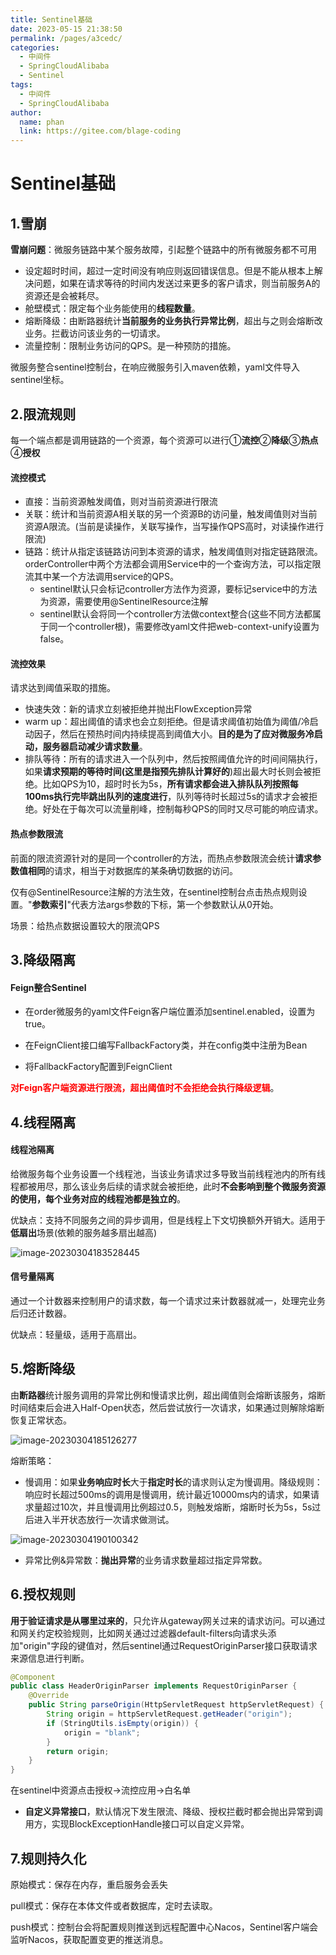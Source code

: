 ```yaml
---
title: Sentinel基础
date: 2023-05-15 21:38:50
permalink: /pages/a3cedc/
categories:
  - 中间件
  - SpringCloudAlibaba
  - Sentinel
tags:
  - 中间件
  - SpringCloudAlibaba
author: 
  name: phan
  link: https://gitee.com/blage-coding
---
```

# Sentinel基础

## 1.雪崩

**雪崩问题**：微服务链路中某个服务故障，引起整个链路中的所有微服务都不可用

- 设定超时时间，超过一定时间没有响应则返回错误信息。但是不能从根本上解决问题，如果在请求等待的时间内发送过来更多的客户请求，则当前服务A的资源还是会被耗尽。
- 舱壁模式：限定每个业务能使用的**线程数量**。
- 熔断降级：由断路器统计**当前服务的业务执行异常比例**，超出与之则会熔断改业务。拦截访问该业务的一切请求。
- 流量控制：限制业务访问的QPS。是一种预防的措施。

微服务整合sentinel控制台，在响应微服务引入maven依赖，yaml文件导入sentinel坐标。

## 2.限流规则

每一个端点都是调用链路的一个资源，每个资源可以进行①**流控**②**降级**③**热点**④**授权**

#### 流控模式

- 直接：当前资源触发阈值，则对当前资源进行限流
- 关联：统计和当前资源A相关联的另一个资源B的访问量，触发阈值则对当前资源A限流。(当前是读操作，关联写操作，当写操作QPS高时，对读操作进行限流)
- 链路：统计从指定该链路访问到本资源的请求，触发阈值则对指定链路限流。orderController中两个方法都会调用Service中的一个查询方法，可以指定限流其中某一个方法调用service的QPS。
  - sentinel默认只会标记controller方法作为资源，要标记service中的方法为资源，需要使用@SentinelResource注解
  - sentinel默认会将同一个controller方法做context整合(这些不同方法都属于同一个controller根)，需要修改yaml文件把web-context-unify设置为false。

#### 流控效果

请求达到阈值采取的措施。

- 快速失效：新的请求立刻被拒绝并抛出FlowException异常
- warm up：超出阈值的请求也会立刻拒绝。但是请求阈值初始值为阈值/冷启动因子，然后在预热时间内持续提高到阈值大小。**目的是为了应对微服务冷启动，服务器启动减少请求数量**。
- 排队等待：所有的请求进入一个队列中，然后按照阈值允许的时间间隔执行，如果**请求预期的等待时间(这里是指预先排队计算好的**)超出最大时长则会被拒绝。比如QPS为10，超时时长为5s，**所有请求都会进入排队队列按照每100ms执行完毕跳出队列的速度进行**，队列等待时长超过5s的请求才会被拒绝。好处在于每次可以流量削峰，控制每秒QPS的同时又尽可能的响应请求。

 #### 热点参数限流

前面的限流资源针对的是同一个controller的方法，而热点参数限流会统计**请求参数值相同**的请求，相当于对数据库的某条确切数据的访问。

仅有@SentinelResource注解的方法生效，在sentinel控制台点击热点规则设置。"**参数索引**"代表方法args参数的下标，第一个参数默认从0开始。

场景：给热点数据设置较大的限流QPS

## 3.降级隔离

#### Feign整合Sentinel

- 在order微服务的yaml文件Feign客户端位置添加sentinel.enabled，设置为true。

- 在FeignClient接口编写FallbackFactory类，并在config类中注册为Bean
- 将FallbackFactory配置到FeignClient

<font color="red">**对Feign客户端资源进行限流，超出阈值时不会拒绝会执行降级逻辑**</font>。

## 4.线程隔离

#### 线程池隔离

给微服务每个业务设置一个线程池，当该业务请求过多导致当前线程池内的所有线程都被用尽，那么该业务后续的请求就会被拒绝，此时**不会影响到整个微服务资源的使用，每个业务对应的线程池都是独立的**。

优缺点：支持不同服务之间的异步调用，但是线程上下文切换额外开销大。适用于**低扇出**场景(依赖的服务越多扇出越高)

![image-20230304183528445](https://cdn.staticaly.com/gh/blage-coding/picx-images-hosting@master/20230515/image-20230304183528445.5xeh1rgg4tk0.webp)

#### 信号量隔离

通过一个计数器来控制用户的请求数，每一个请求过来计数器就减一，处理完业务后归还计数器。

优缺点：轻量级，适用于高扇出。

## 5.熔断降级

由**断路器**统计服务调用的异常比例和慢请求比例，超出阈值则会熔断该服务，熔断时间结束后会进入Half-Open状态，然后尝试放行一次请求，如果通过则解除熔断恢复正常状态。

![image-20230304185126277](https://cdn.staticaly.com/gh/blage-coding/picx-images-hosting@master/20230515/image-20230304185126277.6zqqpmfnsm00.webp)

熔断策略：

- 慢调用：如果**业务响应时长**大于**指定时长**的请求则认定为慢调用。降级规则：响应时长超过500ms的调用是慢调用，统计最近10000ms内的请求，如果请求量超过10次，并且慢调用比例超过0.5，则触发熔断，熔断时长为5s，5s过后进入半开状态放行一次请求做测试。

![image-20230304190100342](https://cdn.staticaly.com/gh/blage-coding/picx-images-hosting@master/20230515/image-20230304190100342.1m6jjklu4lpc.webp)

- 异常比例&异常数：**抛出异常**的业务请求数量超过指定异常数。

## 6.授权规则

**用于验证请求是从哪里过来的**，只允许从gateway网关过来的请求访问。可以通过和网关约定校验规则，比如网关通过过滤器default-filters向请求头添加"origin"字段的键值对，然后sentinel通过RequestOriginParser接口获取请求来源信息进行判断。

```java
@Component
public class HeaderOriginParser implements RequestOriginParser {
    @Override
    public String parseOrigin(HttpServletRequest httpServletRequest) {
        String origin = httpServletRequest.getHeader("origin");
        if (StringUtils.isEmpty(origin)) {
            origin = "blank";
        }
        return origin;
    }
}
```

在sentinel中资源点击授权->流控应用->白名单

- **自定义异常接口**，默认情况下发生限流、降级、授权拦截时都会抛出异常到调用方，实现BlockExceptionHandle接口可以自定义异常。

## 7.规则持久化

原始模式：保存在内存，重启服务会丢失

pull模式：保存在本体文件或者数据库，定时去读取。

push模式：控制台会将配置规则推送到远程配置中心Nacos，Sentinel客户端会监听Nacos，获取配置变更的推送消息。
